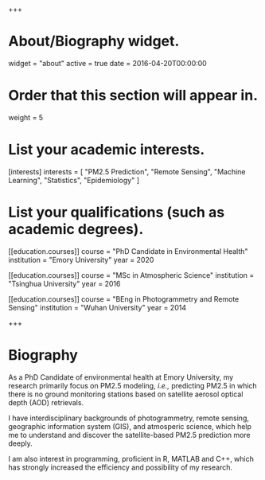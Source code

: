 +++
# About/Biography widget.
widget = "about"
active = true
date = 2016-04-20T00:00:00

# Order that this section will appear in.
weight = 5

# List your academic interests.
[interests]
  interests = [
    "PM2.5 Prediction",
    "Remote Sensing",
    "Machine Learning",
    "Statistics",
    "Epidemiology"
  ]

# List your qualifications (such as academic degrees).
 [[education.courses]]
  course = "PhD Candidate in Environmental Health"
  institution = "Emory University"
  year = 2020

[[education.courses]]
  course = "MSc in Atmospheric Science"
  institution = "Tsinghua University"
  year = 2016

[[education.courses]]
  course = "BEng in Photogrammetry and Remote Sensing"
  institution = "Wuhan University"
  year = 2014
 
+++

# Biography
As a PhD Candidate of environmental health at Emory University, my research primarily focus on PM2.5 modeling, *i.e.,* predicting PM2.5 in which there is no ground monitoring stations based on satellite aerosol optical depth (AOD) retrievals. 

I have interdisciplinary backgrounds of photogrammetry, remote sensing, geographic information system (GIS), and atmosperic science, which help me to understand and discover the satellite-based PM2.5 prediction more deeply. 

I am also interest in programming, proficient in R, MATLAB and C++, which has strongly increased the efficiency and possibility of my research. 
